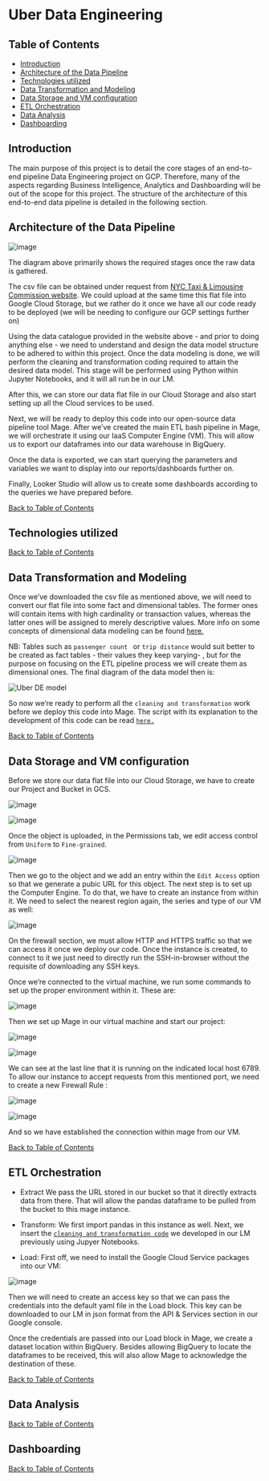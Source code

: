 # Uber Data Engineering 

## Table of Contents

- [Introduction](#introduction)
- [Architecture of the Data Pipeline](#architecture-of-the-data-pipeline)
- [Technologies utilized](#technologies-utilized)
- [Data Transformation and Modeling](#data-transformation-and-modeling)
- [Data Storage and VM configuration](#data-storage-and-vm-configuration)
- [ETL Orchestration](#etl-orchestration)
- [Data Analysis](#data-analysis)
- [Dashboarding](#dashboarding)


## Introduction

The main purpose of this project is to detail the core stages of an end-to-end pipeline Data Engineering project on GCP. Therefore, many of the aspects regarding Business Intelligence, Analytics and Dashboarding will be out of the scope for this project.
The structure of the architecture of this end-to-end data pipeline is detailed in the following section. 

## Architecture of the Data Pipeline

![image](https://github.com/GBlanch/Data-Engineering/assets/136500426/9133fc2a-a684-4d97-9260-8792304b2838)

The diagram above primarily shows the required stages once the raw data is gathered.

The csv file can be obtained under request from [NYC Taxi & Limousine Commission website](https://www.nyc.gov/site/tlc/about/request-data.page). We could upload at the same time this flat file into Google Cloud Storage, but we rather do it once we have all our code ready to be deployed (we will be needing to configure our GCP settings further on)

Using the data catalogue provided in the website above - and prior to doing anything else -  we need to understand and design the data model structure to be adhered to within this project.
Once the data modeling is done, we will perform the cleaning and transformation coding required to attain the desired data model. This stage will be performed using Python within Jupyter Notebooks, and it will all run be in our LM.

After this, we can store our data flat file in our Cloud Storage and also start setting up all the Cloud services to be used. 

Next, we will be ready to deploy this code into our open-source data pipeline tool Mage. After we’ve created the main ETL bash pipeline in Mage, we will orchestrate it using our IaaS Computer Engine (VM). This will allow us to export our dataframes into our data warehouse in BigQuery.

Once the data is exported, we can start querying the parameters and variables we want to display into our reports/dashboards further on.

Finally, Looker Studio will allow us to create some dashboards according to the queries we have prepared before.

[Back to Table of Contents](#table-of-contents)

## Technologies utilized

[Back to Table of Contents](#table-of-contents)

## Data Transformation and Modeling

Once we’ve downloaded the csv file as mentioned above, we will need to convert our flat file into some fact and dimensional tables. The former ones will contain items with high cardinality or transaction values, whereas the latter ones will be assigned to merely descriptive values. More info on some concepts of dimensional data modeling can be found [here.]( https://www.ibm.com/docs/en/informix-servers/14.10?topic=model-concepts-dimensional-data-modeling
)


NB: Tables such as `passenger count ` or  `trip distance` would suit better to be created as fact tables - their values they keep varying- , but for the purpose on focusing on the ETL pipeline process we will create them as dimensional ones. The final diagram of the data model then is:

![Uber DE model](https://github.com/GBlanch/Data-Engineering/assets/136500426/fa3120af-3d6e-4b44-ac04-8f130a9cd8e8)



So now we’re ready to perform all the `cleaning and transformation` work before we deploy this code into Mage. The script with its explanation to the development of this code can be read [`here.`](https://github.com/GBlanch/Data-Engineering/blob/main/1.Uber%20Data%20Pipeline/Uber%20DE%20Transform%20and%20Model%20(LM).ipynb)

[Back to Table of Contents](#table-of-contents)

## Data Storage and VM configuration

Before we store our data flat file into our Cloud Storage, we have to create our Project and Bucket in GCS.

![image](https://github.com/GBlanch/Data-Engineering/assets/136500426/a3802e5c-29ab-49e6-a1b9-76b2032c100d)

![image](https://github.com/GBlanch/Data-Engineering/assets/136500426/1967e5d9-6c86-4c0b-9c61-2908d776c0e5)

Once the object is uploaded, in the Permissions tab, we edit access control from `Uniform` to `Fine-grained`. 

![image](https://github.com/GBlanch/Data-Engineering/assets/136500426/fb50cce6-381d-4735-a074-b424e8a8582b)

Then we go to the object and we add an entry within the `Edit Access` option so that we generate a pubic URL for this object. The next step is to set up the Computer Engine. To do that, we have to create an instance from within it. We need to select the nearest region again, the series and type of our VM as well:

![image](https://github.com/GBlanch/Data-Engineering/assets/136500426/f1ba30ed-382b-4961-a591-aea442f408e4)

On the firewall section, we must allow HTTP and HTTPS traffic so that we can access it once we deploy our code.
Once the instance is created, to connect to it we just need to directly run the SSH-in-browser without the requisite of downloading any SSH keys.

Once we’re connected to the virtual machine, we run some commands to set up the proper environment within it. These are:

![image](https://github.com/GBlanch/Data-Engineering/assets/136500426/530f6cd1-1678-407b-9136-a01aa97cf04d)

Then we set up Mage in our virtual machine and start our project:

![image](https://github.com/GBlanch/Data-Engineering/assets/136500426/e999c1cc-9428-48d3-97b9-7aa581faea7d)

![image](https://github.com/GBlanch/Data-Engineering/assets/136500426/7473b1e4-c5de-4c3f-bfa4-94bf5e69e042)


We can see at the last line that it is running on the indicated local host 6789. To allow our instance to accept requests from this mentioned port, we need to create a new Firewall Rule :

![image](https://github.com/GBlanch/Data-Engineering/assets/136500426/7e53f9ba-96ad-41db-afc4-ffbc468c5348)

![image](https://github.com/GBlanch/Data-Engineering/assets/136500426/e1cb880c-1fd8-49a4-a609-3f566af24904)

And so we have established the connection within mage from our VM.

[Back to Table of Contents](#table-of-contents)

## ETL Orchestration

+ Extract
We pass the URL stored in our bucket so that it directly extracts data from there.  That will allow the pandas dataframe to be pulled from the bucket to this mage instance.

+ Transform:
We first import pandas in this instance as well. Next, we insert the [`cleaning and transformation code`](https://github.com/GBlanch/Data-Engineering/blob/main/1.Uber%20Data%20Pipeline/Uber%20DE%20Transform%20and%20Model%20(LM).ipynb) we developed in our LM previously using Jupyer Notebooks.

+ Load:
First off, we need to install the Google Cloud Service packages into our VM:

![image](https://github.com/GBlanch/Data-Engineering/assets/136500426/f5564d3a-58b4-488c-9fd4-587cdf64208a)

Then we will need to create an access key so that we can pass the credentials into the default yaml file in the Load     block. This key can be downloaded to our LM in json format from the API & Services section in our Google console.
  
Once the credentials are passed into our Load block in Mage, we create a dataset location within BigQuery. Besides allowing BigQuery to locate the dataframes to be received, this will also allow Mage to acknowledge the destination  of these.



[Back to Table of Contents](#table-of-contents)

## Data Analysis

[Back to Table of Contents](#table-of-contents)

## Dashboarding

[Back to Table of Contents](#table-of-contents)



